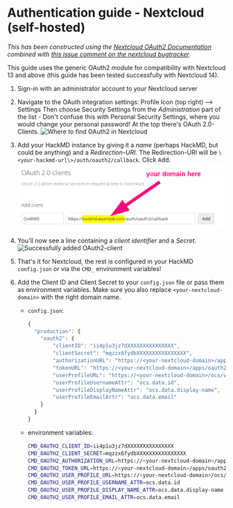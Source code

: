 Authentication guide - Nextcloud (self-hosted)
===

*This has been constructed using the [Nextcloud OAuth2 Documentation](https://docs.nextcloud.com/server/14/admin_manual/configuration_server/oauth2.html?highlight=oauth2) combined with [this issue comment on the nextcloud bugtracker](https://github.com/nextcloud/server/issues/5694#issuecomment-314761326).*

This guide uses the generic OAuth2 module for compatibility with Nextcloud 13 and above (this guide has been tested successfully with Nextcloud 14).

1. Sign-in with an administrator account to your Nextcloud server

2. Navigate to the OAuth integration settings: Profile Icon (top right) --> Settings
   Then choose Security Settings from the *Administration* part of the list - Don't confuse this with Personal Security Settings, where you would change your personal password!
   At the top there's OAuth 2.0-Clients.
   ![Where to find OAuth2 in Nextcloud](../images/auth/nextcloud-oauth2-1-settings.png)

3. Add your HackMD instance by giving it a *name* (perhaps HackMD, but could be anything) and a *Redirection-URI*. The Redirection-URI will be `\<your-hackmd-url\>/auth/oauth2/callback`. Click <kbd>Add</kbd>.
   ![Adding a client to Nextcloud](../images/auth/nextcloud-oauth2-2-client-add.png)


4. You'll now see a line containing a *client identifier* and a *Secret*.
   ![Successfully added OAuth2-client](../images/auth/nextcloud-oauth2-3-clientid-secret.png)

5. That's it for Nextcloud, the rest is configured in your HackMD `config.json` or via the `CMD_` environment variables!

6. Add the Client ID and Client Secret to your `config.json` file or pass them as environment variables. Make sure you also replace `<your-nextcloud-domain>` with the right domain name.
    * `config.json`:
      ```javascript
      {
        "production": {
          "oauth2": {
              "clientID": "ii4p1u3jz7dXXXXXXXXXXXXXXX",
              "clientSecret": "mqzzx6fydbXXXXXXXXXXXXXXXX",
              "authorizationURL": "https://<your-nextcloud-domain>/apps/oauth2/authorize",
              "tokenURL": "https://<your-nextcloud-domain>/apps/oauth2/api/v1/token",
              "userProfileURL": "https://<your-nextcloud-domain>/ocs/v2.php/cloud/user?format=json",
              "userProfileUsernameAttr": "ocs.data.id",
              "userProfileDisplayNameAttr": "ocs.data.display-name",
              "userProfileEmailAttr": "ocs.data.email"
          }
        }
      }
      ```
    * environment variables:
      ```sh
      CMD_OAUTH2_CLIENT_ID=ii4p1u3jz7dXXXXXXXXXXXXXXX
      CMD_OAUTH2_CLIENT_SECRET=mqzzx6fydbXXXXXXXXXXXXXXXX
      CMD_OAUTH2_AUTHORIZATION_URL=https://<your-nextcloud-domain>/apps/oauth2/authorize
      CMD_OAUTH2_TOKEN_URL=https://<your-nextcloud-domain>/apps/oauth2/api/v1/token
      CMD_OAUTH2_USER_PROFILE_URL=https://<your-nextcloud-domain>/ocs/v2.php/cloud/user?format=json
      CMD_OAUTH2_USER_PROFILE_USERNAME_ATTR=ocs.data.id
      CMD_OAUTH2_USER_PROFILE_DISPLAY_NAME_ATTR=ocs.data.display-name
      CMD_OAUTH2_USER_PROFILE_EMAIL_ATTR=ocs.data.email
      ```
